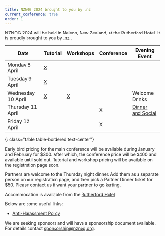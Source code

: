 ```yaml
---
title: NZNOG 2024 brought to you by .nz
current_conference: true
order: 1
---
```


NZNOG 2024 will be held in Nelson, New Zealand, at the Rutherford Hotel. It is proudly brought to you by [.nz](https://internetnz.nz/nz-domains/) .

| Date | Tutorial | Workshops | Conference | Evening Event |
| --- | --- | --- | --- | --- |
| Monday 8 April    | [X](nznog-2024/workshops-and-tutorials) | | | |
| Tuesday 9 April   | [X](nznog-2024/workshops-and-tutorials) | | | |
| Wednesday 10 April | [X](nznog-2024/workshops-and-tutorials) | [X](nznog-2024/workshops-and-tutorials) | | Welcome Drinks |
| Thursday 11 April  | | | X | [Dinner and Social](nznog-2024/dinner-and-social) |
| Friday 12 April    | | | X | |
{: class="table table-bordered text-center"}

Early bird pricing for the main conference will be available during January and February for $300. After which, the conference price will be $400 and available until sold out.
Tutorial and workshop pricing will be available on the registration page soon.

Partners are welcome to the Thursday night dinner. Add them as a separate person on our registration page, and then pick a Partner Dinner ticket for $50. Please contact us if want your partner to go karting.

Accommodation is available from the [Rutherford Hotel](nznog-2024/accommodation)

Below are some useful links:
- [Anti-Harassment Policy](/conference-anti-harassment-policy)

We are seeking sponsors and will have a sponsorship document available. For details contact [sponsorship@nznog.org](mailto:sponsorship@nznog.org).
